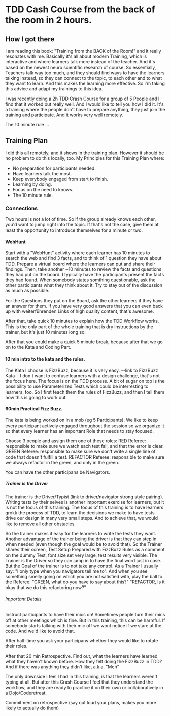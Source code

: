 # TDD Cash Course from the back of the room in 2 hours.

## How I got there
I am reading this book: "Training from the BACK of the Room!" and it really resonates with me.
Basically it's all about modern Training, which is interactive and where learners talk more instead of the teacher.
And it's based on the newest neuro scientific research of course.
So essentially, Teachers talk way too much, and they should find ways to have the learners talking instead, so they can connect to the topic, to each other and to what they want to learn.
And this makes the learning more effective.
So i'm taking this advice and adapt my trainings to this idea.

I was recently doing a 2h TDD Crash Course for a group of 5 People and I find that it worked out really well.
And I would like to tell you how I did it. It's a training where the people don't have to prepare anything, they just join the training and participate.
And it works very well remotely.

The 10 minute rule ...

## Training Plan

I did this all remotely, and it shows in the training plan. However it should be no problem to do this locally, too.
My Principles for this Training Plan where:

- No preparation for participants needed.
- Have learners talk the most.
- Keep everybody engaged from start to finish.
- Learning by doing.
- Focus on the need to knows.
- The 10 minute rule.

### Connections
Two hours is not a lot of time.
So if the group already knows each other, you'd want to jump right into the topic.
If that's not the case, give them at least the opportunity to introduce themselves for a minute or two.

#### WebHunt
Start with a "WebHunt" activity where each learner has 10 minutes to search the web and find 3 facts, and to think of 1 question they have about TDD. 
Prepare a virtual board where the learners can put and share their findings.
Then, take another ~10 minutes to review the facts and questions they had put on the board.
I typically have the participants present the facts they had found.
When somebody states somthing questionable, ask the other participants what they think about it.
Try to stay out of the discussion as much as possible.

For the Questions they put on the Board, ask the other learners if they have an answer for them.
If you have very good answers that you can even back up with weiterführenden Links of high quality content, that's awesome.

After that, take quick 10 minutes to explain how the TDD Workflow works.
This is the only part of the whole training that is dry instructions by the trainer, but it's just 10 minutes long so.

After that you could make a quick 5 minute break, because after that we go on to the Kata and Coding Part.

#### 10 min intro to the kata and the rules.
The Kata I choose is FizzBuzz, because it is very easy. 
--link to FizzBuzz Kata--
I don't want to confuse learners with a design challenge, that's not the focus here.
The focus is on the TDD process.
A bit of sugar on top is the possibility to use Parameterized Tests which could be interresting to learners, too.
So I first teach them the rules of FizzBuzz, and then I tell them how this is going to work out.

#### 60min Practical Fizz Buzz.

The kata is being worked on in a mob (eg 5 Participants).
We like to keep every participant actively engaged throughout the session so we organize it so that every learner has an important Role that needs to stay focused.

Choose 3 people and assign them one of these roles:
RED Referee: responsible to make sure we watch each test fail, and that the error is clear.
GREEN Referee: responsible to make sure we don't write a single line of code that doesn't fulfill a test.
REFACTOR Referee: responsible to make sure we always refactor in the green, and only in the green.

You can have the other participans be Navigators.

##### Trainer is the Driver
The trainer is the Driver/Typist (link to driver/navigator strong style pairing). 
Writing tests by their selves is another important exercise for learners, but it is not the focus of this training.
The focus of this training is to have learners grokk the process of TDD, to learn the decisions we make to have tests drive our design in many very small steps.
And to achieve that, we would like to remove all other obstacles.

So the trainer makes it easy for the learners to write the tests they want.
Another advantage of the trainer being the driver is that they can step in when needed (even though the goal would be to avoid that).
So the Trainer shares their screen, Test Setup Prepared with FizzBuzz Rules as a comment on the dummy Test, font size set very large, test results very visible.
The Trainer is the Driver so they can jump in to have the final word just in case. But the Goal of the trainer is to not take any control. 
As a Trainer I usually say: "I only type when you navigators tell me to".
And when you see something smelly going on which you are not satisfied with, play the ball to the Referee: "GREEN, what do you have to say about this?"
"REFACTOR, Is it okay that we do this refactoring now?"

###### Important Details
Instruct participants to have their mics on!
Sometimes people turn their mics off at other meetings which is fine.
But in this training, this can be harmful. 
If somebody starts talking with their mic off we wont notice if we stare at the code.
And we'd like to avoid that.

After half-time you ask your participans whether they would like to rotate their roles.


After that 20 min Retrospective.
Find out, what the learners have learned what they haven't known before.
How they felt doing the FizzBuzz in TDD?
And if there was anything they didn't like, a.k.a. "Meh"

The only downside I feel I had in this training, is that the learners weren't typing at all.
But after this Crash Course I feel that they understand the workflow, and they are ready to practice it on their own or collaboratively in a Dojo/Coderetreat.

Commitment on retrospective (say out loud your plans, makes you more likely to actually do them)
